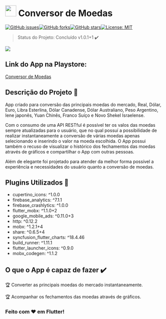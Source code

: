 # <img height="35" src="https://camo.githubusercontent.com/06d0577103b5fccdae43cc7a6804a6323c0f4cbdea5c999fad29e63ae08f0842/68747470733a2f2f6c68332e676f6f676c6575736572636f6e74656e742e636f6d2f4c5453563377554c59326a7531616d5a577373453347396479445276466b535871376d7779794c786f2d36535f7a77785a6a55714546646241514d66665133445f446f"> Conversor de Moedas

[![GitHub issues](https://img.shields.io/github/issues/joaopaulovieira-dev/chat_youtility_jpvp)](https://github.com/joaopaulovieira-dev/chat_youtility_jpvp/issues)[![GitHub forks](https://img.shields.io/github/forks/joaopaulovieira-dev/chat_youtility_jpvp)](https://github.com/joaopaulovieira-dev/chat_youtility_jpvp/network)[![GitHub stars](https://img.shields.io/github/stars/joaopaulovieira-dev/chat_youtility_jpvp)](https://github.com/joaopaulovieira-dev/chat_youtility_jpvp/stargazers)[![License: MIT](https://img.shields.io/badge/License-MIT-yellow.svg)](https://opensource.org/licenses/MIT)

> Status do Projeto: Concluído v1.0.1+1 :heavy_check_mark:

<img src="https://joaopaulovieira.dev/img_github/conversor-de-moedas/Presentation.png">

## Link do App na Playstore:

[Conversor de Moedas](https://play.google.com/store/apps/details?id=dev.joaopaulovieira.conversor_moeda_jpvp)

## Descrição do Projeto :bookmark_tabs:
App criado para conversão das principais moedas do mercado, Real, Dólar, Euro, Libra Esterlina, Dólar Canadense, Dólar Australiano, Peso Argentino, Iene japonês, Yuan Chinês, Franco Suíço e Novo Shekel Israelense.

Com o consumo de uma API RESTful é possível ter os valos das moedas sempre atualizadas para o usuário, que no qual possuí a possibilidade de realizar instantaneamente a conversão de várias moedas apenas selecionando e inserindo o valor na moeda escolhida. O App possui também o recuso de visualizar o histórico dos fechamentos das moedas através de gráficos e compartilhar o App com outras pessoas.

Além de elegante foi projetado para atender da melhor forma possível a experiência e necessidades do usuário quanto a conversão de moedas.


## Plugins Utilizados :wrench:
  - cupertino_icons: ^1.0.0
  - firebase_analytics: ^7.1.1
  - firebase_crashlytics: ^1.0.0
  - flutter_mobx: ^1.1.0+2
  - google_mobile_ads: ^0.11.0+3
  - http: ^0.12.2
  - mobx: ^1.2.1+4
  - share: ^0.6.5+4
  - syncfusion_flutter_charts: ^18.4.46
  - build_runner: ^1.11.1
  - flutter_launcher_icons: ^0.9.0
  - mobx_codegen: ^1.1.2


## O que o App é capaz de fazer :heavy_check_mark:

:trophy: Converter as principais moedas do mercado instantaneamente.

:trophy: Acompanhar os fechamentos das moedas através de gráficos.


### Feito com ♥ em Flutter!
